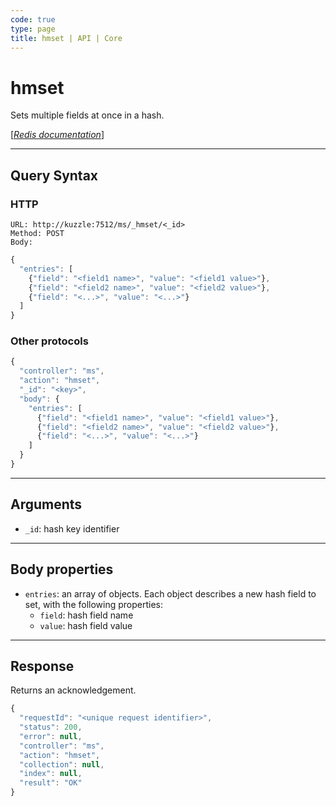 ```yaml
---
code: true
type: page
title: hmset | API | Core
---
```


# hmset



Sets multiple fields at once in a hash.

[[_Redis documentation_]](https://redis.io/commands/hmset)

---

## Query Syntax

### HTTP

```http
URL: http://kuzzle:7512/ms/_hmset/<_id>
Method: POST
Body:
```

```js
{
  "entries": [
    {"field": "<field1 name>", "value": "<field1 value>"},
    {"field": "<field2 name>", "value": "<field2 value>"},
    {"field": "<...>", "value": "<...>"}
  ]
}
```

### Other protocols

```js
{
  "controller": "ms",
  "action": "hmset",
  "_id": "<key>",
  "body": {
    "entries": [
      {"field": "<field1 name>", "value": "<field1 value>"},
      {"field": "<field2 name>", "value": "<field2 value>"},
      {"field": "<...>", "value": "<...>"}
    ]
  }
}
```

---

## Arguments

- `_id`: hash key identifier

---

## Body properties

- `entries`: an array of objects. Each object describes a new hash field to set, with the following properties:
  - `field`: hash field name
  - `value`: hash field value

---

## Response

Returns an acknowledgement.

```js
{
  "requestId": "<unique request identifier>",
  "status": 200,
  "error": null,
  "controller": "ms",
  "action": "hmset",
  "collection": null,
  "index": null,
  "result": "OK"
}
```
